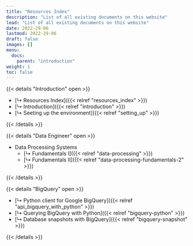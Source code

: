 ```yaml
---
title: "Resources Index"
description: "List of all existing documents on this website"
lead: "List of all existing documents on this website"
date: 2022-29-06
lastmod: 2022-29-06
draft: false
images: []
menu:
  docs:
    parent: "introduction"
weight: 1
toc: false
---
```



{{< details "Introduction" open >}}

- [&rdsh; Resources Index]({{< relref "resources_index" >}})
- [&rdsh; Introduction]({{< relref "introduction" >}})
- [&rdsh; Seeting up the environment]({{< relref "setting_up" >}})

{{< /details >}}

{{< details "Data Engineer" open >}}
- Data Processing Systems
  - [&rdsh; Fundamentals I]({{< relref "data-processing" >}})
  - [&rdsh; Fundamentals II]({{< relref "data-processing-fundamentals-2" >}})

{{< /details >}}

{{< details "BigQuery" open >}}
- [&rdsh; Python client for Google BigQuery]({{< relref "api_bigquery_with_python" >}})
- [&rdsh; Querying BigQuery with Python]({{< relref "bigquery-python" >}})
- [&rdsh; Database snapshots with BigQuery]({{< relref "bigquery-snapshot" >}})

{{< /details >}}
